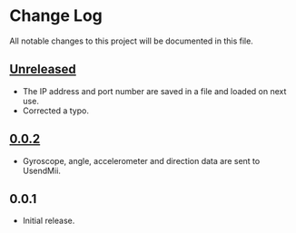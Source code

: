# Change Log
All notable changes to this project will be documented in this file.

## [Unreleased]
* The IP address and port number are saved in a file and loaded on next use.
* Corrected a typo.

## [0.0.2]
* Gyroscope, angle, accelerometer and direction data are sent to UsendMii.

## 0.0.1
* Initial release.

[Unreleased]: https://github.com/Crayon2000/UsendMii-Client/compare/v0.0.2...HEAD
[0.0.2]: https://github.com/Crayon2000/UsendMii-Client/compare/v0.0.1...v0.0.2